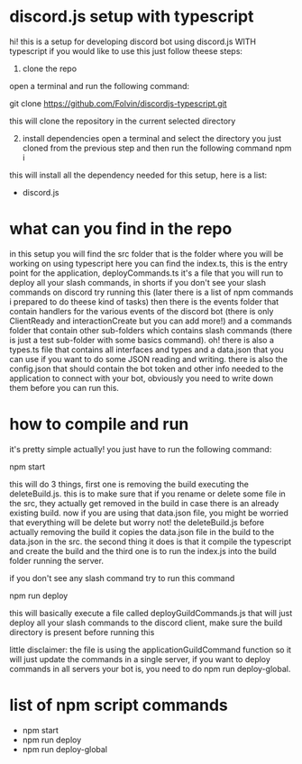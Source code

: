 
# discord.js setup with typescript

hi! this is a setup for developing discord bot using discord.js WITH typescript
if you would like to use this just follow theese steps:

1. clone the repo

open a terminal and run the following command:

git clone https://github.com/Folvin/discordjs-typescript.git

this will clone the repository in the current selected directory

2. install dependencies
open a terminal and select the directory you just cloned from the previous step and then run the following command
npm i

this will install all the dependency needed for this setup, here is a list:
- discord.js


# what can you find in the repo

in this setup you will find the src folder that is the folder where you will be working on using typescript here you can find the index.ts, this is the entry point for the application, deployCommands.ts it's a file that you will run to deploy all your slash commands, in shorts if you don't see your slash commands on discord try running this (later there is a list of npm commands i prepared to do theese kind of tasks) then there is the events folder that contain handlers for the various events of the discord bot (there is only ClientReady and interactionCreate but you can add more!) and a commands folder that contain other sub-folders which contains slash commands (there is just a test sub-folder with some basics command). oh! there is also a types.ts file that contains all interfaces and types and a data.json that you can use if you want to do some JSON reading and writing.
there is also the config.json that should contain the bot token and other info needed to the application to connect with your bot, obviously you need to write down them before you can run this.

# how to compile and run

it's pretty simple actually! you just have to run the following command:

npm start

this will do 3 things, first one is removing the build executing the deleteBuild.js. this is to make sure that if you rename or delete some file in the src, they actually get removed in the build in case there is an already existing build. now if you are using that data.json file, you might be worried that everything will be delete but worry not! the deleteBuild.js before actually removing the build it copies the data.json file in the build to the data.json in the src. the second thing it does is that it compile the typescript and create the build and the third one is to run the index.js into the build folder running the server.

if you don't see any slash command try to run this command

npm run deploy

this will basically execute a file called deployGuildCommands.js that will just deploy all your slash commands to the discord client, make sure the build directory is present before running this

little disclaimer: the file is using the applicationGuildCommand function so it will just update the commands in a single server, if you want to deploy commands in all servers your bot is, you need to do npm run deploy-global.

# list of npm script commands
- npm start
- npm run deploy
- npm run deploy-global

